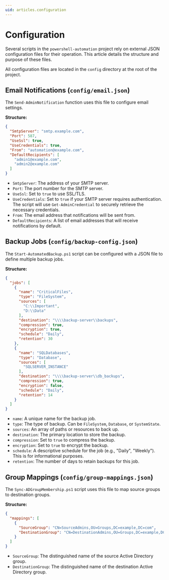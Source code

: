 ```yaml
---
uid: articles.configuration
---
```

# Configuration

Several scripts in the `powershell-automation` project rely on external JSON configuration files for their operation. This article details the structure and purpose of these files.

All configuration files are located in the `config` directory at the root of the project.

## Email Notifications (`config/email.json`)

The `Send-AdminNotification` function uses this file to configure email settings.

**Structure:**

```json
{
  "SmtpServer": "smtp.example.com",
  "Port": 587,
  "UseSsl": true,
  "UseCredentials": true,
  "From": "automation@example.com",
  "DefaultRecipients": [
    "admin1@example.com",
    "admin2@example.com"
  ]
}
```

-   `SmtpServer`: The address of your SMTP server.
-   `Port`: The port number for the SMTP server.
-   `UseSsl`: Set to `true` to use SSL/TLS.
-   `UseCredentials`: Set to `true` if your SMTP server requires authentication. The script will use `Get-AdminCredential` to securely retrieve the necessary credentials.
-   `From`: The email address that notifications will be sent from.
-   `DefaultRecipients`: A list of email addresses that will receive notifications by default.

## Backup Jobs (`config/backup-config.json`)

The `Start-AutomatedBackup.ps1` script can be configured with a JSON file to define multiple backup jobs.

**Structure:**

```json
{
  "jobs": [
    {
      "name": "CriticalFiles",
      "type": "FileSystem",
      "sources": [
        "C:\\Important",
        "D:\\Data"
      ],
      "destination": "\\\\backup-server\\backups",
      "compression": true,
      "encryption": true,
      "schedule": "Daily",
      "retention": 30
    },
    {
      "name": "SQLDatabases",
      "type": "Database",
      "sources": [
        "SQLSERVER_INSTANCE"
      ],
      "destination": "\\\\backup-server\\db_backups",
      "compression": true,
      "encryption": false,
      "schedule": "Daily",
      "retention": 14
    }
  ]
}
```

-   `name`: A unique name for the backup job.
-   `type`: The type of backup. Can be `FileSystem`, `Database`, or `SystemState`.
-   `sources`: An array of paths or resources to back up.
-   `destination`: The primary location to store the backup.
-   `compression`: Set to `true` to compress the backup.
-   `encryption`: Set to `true` to encrypt the backup.
-   `schedule`: A descriptive schedule for the job (e.g., "Daily", "Weekly"). This is for informational purposes.
-   `retention`: The number of days to retain backups for this job.

## Group Mappings (`config/group-mappings.json`)

The `Sync-ADGroupMembership.ps1` script uses this file to map source groups to destination groups.

**Structure:**

```json
{
  "mappings": [
    {
      "SourceGroup": "CN=SourceAdmins,OU=Groups,DC=example,DC=com",
      "DestinationGroup": "CN=DestinationAdmins,OU=Groups,DC=example,DC=com"
    }
  ]
}
```

-   `SourceGroup`: The distinguished name of the source Active Directory group.
-   `DestinationGroup`: The distinguished name of the destination Active Directory group.